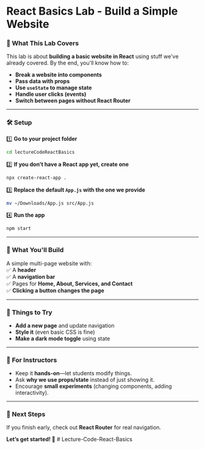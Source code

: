 # **React Basics Lab - Build a Simple Website**  

### **📌 What This Lab Covers**  
This lab is about **building a basic website in React** using stuff we've already covered. By the end, you'll know how to:  

- **Break a website into components**  
- **Pass data with props**  
- **Use `useState` to manage state**  
- **Handle user clicks (events)**  
- **Switch between pages without React Router**  

---

### **🛠️ Setup**  
1️⃣ **Go to your project folder**  
```bash
cd lectureCodeReactBasics
```  
2️⃣ **If you don’t have a React app yet, create one**  
```bash
npx create-react-app .
```  
3️⃣ **Replace the default `App.js` with the one we provide**  
```bash
mv ~/Downloads/App.js src/App.js
```  
4️⃣ **Run the app**  
```bash
npm start
```  

---

### **📝 What You'll Build**  
A simple multi-page website with:  
✅ A **header**  
✅ A **navigation bar**  
✅ Pages for **Home, About, Services, and Contact**  
✅ **Clicking a button changes the page**  

---

### **🔧 Things to Try**  
- **Add a new page** and update navigation  
- **Style it** (even basic CSS is fine)  
- **Make a dark mode toggle** using state  

---

### **📌 For Instructors**  
- Keep it **hands-on**—let students modify things.  
- Ask **why we use props/state** instead of just showing it.  
- Encourage **small experiments** (changing components, adding interactivity).  

---

### **🚀 Next Steps**  
If you finish early, check out **React Router** for real navigation.  

**Let’s get started! 🚀**  # Lecture-Code-React-Basics
